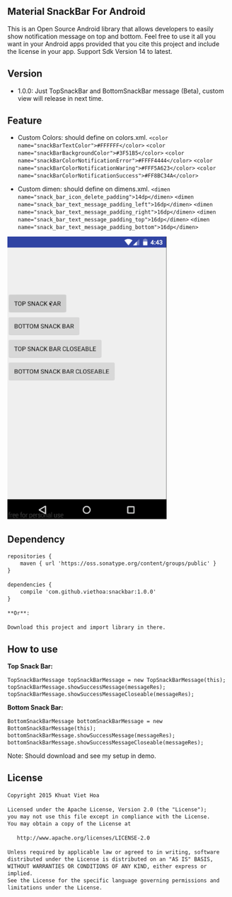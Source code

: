 Material SnackBar For Android
-----
This is an Open Source Android library that allows developers to easily show notification message on top and bottom.
Feel free to use it all you want in your Android apps provided that you cite this project and include the license in your app.
Support Sdk Version 14 to latest.

Version
-----
- 1.0.0: Just TopSnackBar and BottomSnackBar message (Beta), custom view will release in next time.

Feature
-----
- Custom Colors: should define on colors.xml.<Enter>
    `<color name="snackBarTextColor">#FFFFFF</color>`<Enter>
    `<color name="snackBarBackgroundColor">#3F51B5</color>`<Enter>
    `<color name="snackBarColorNotificationError">#FFFF4444</color>`<Enter>
    `<color name="snackBarColorNotificationWaring">#FFF5A623</color>`<Enter>
    `<color name="snackBarColorNotificationSuccess">#FF8BC34A</color>`

- Custom dimen: should define on dimens.xml.<Enter>
    `<dimen name="snack_bar_icon_delete_padding">14dp</dimen>`<Enter>
    `<dimen name="snack_bar_text_message_padding_left">16dp</dimen>`<Enter>
    `<dimen name="snack_bar_text_message_padding_right">16dp</dimen>`<Enter>
    `<dimen name="snack_bar_text_message_padding_top">16dp</dimen>`<Enter>
    `<dimen name="snack_bar_text_message_padding_bottom">16dp</dimen>`<Enter> 

![](https://github.com/viethoa/image-repositories/blob/master/material-snack-bar.gif "Fast scroller alphabet")

Dependency
-----
    repositories {
        maven { url 'https://oss.sonatype.org/content/groups/public' }
    }

    dependencies {
        compile 'com.github.viethoa:snackbar:1.0.0'
    }

    **Or**:

    Download this project and import library in there.

How to use
-----
**Top Snack Bar:**

    TopSnackBarMessage topSnackBarMessage = new TopSnackBarMessage(this);
    topSnackBarMessage.showSuccessMessage(messageRes);
    topSnackBarMessage.showSuccessMessageCloseable(messageRes);

**Bottom Snack Bar:**

    BottomSnackBarMessage bottomSnackBarMessage = new BottomSnackBarMessage(this);
    bottomSnackBarMessage.showSuccessMessage(messageRes);
    bottomSnackBarMessage.showSuccessMessageCloseable(messageRes);

Note: Should download and see my setup in demo.

License
-------

    Copyright 2015 Khuat Viet Hoa

    Licensed under the Apache License, Version 2.0 (the "License");
    you may not use this file except in compliance with the License.
    You may obtain a copy of the License at

       http://www.apache.org/licenses/LICENSE-2.0

    Unless required by applicable law or agreed to in writing, software
    distributed under the License is distributed on an "AS IS" BASIS,
    WITHOUT WARRANTIES OR CONDITIONS OF ANY KIND, either express or implied.
    See the License for the specific language governing permissions and
    limitations under the License.



